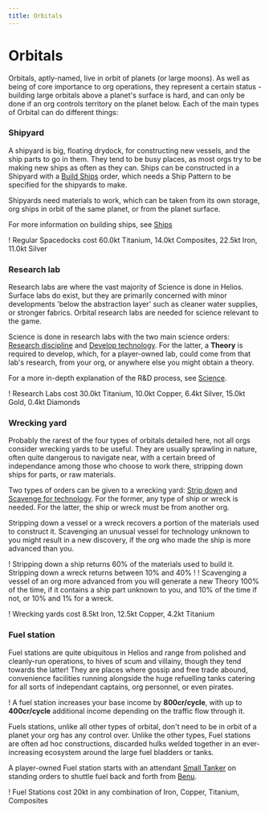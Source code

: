 ```yaml
---
title: Orbitals
---
```


# Orbitals

Orbitals, aptly-named, live in orbit of planets (or large moons). As well as being of core importance to org operations, they represent a certain status - building large orbitals above a planet's surface is hard, and can only be done if an org controls territory on the planet below. Each of the main types of Orbital can do different things:

### Shipyard

A shipyard is big, floating drydock, for constructing new vessels, and the ship parts to go in them. They tend to be busy places, as most orgs try to be making new ships as often as they can. Ships can be constructed in a Shipyard with a [Build Ships](/orders/build-ships) order, which needs a Ship Pattern to be specified for the shipyards to make.

Shipyards need materials to work, which can be taken from its own storage, org ships in orbit of the same planet, or from the planet surface.

For more information on building ships, see [Ships](/ships)

! Regular Spacedocks cost 60.0kt Titanium, 14.0kt Composites, 22.5kt Iron, 11.0kt Silver

### Research lab

Research labs are where the vast majority of Science is done in Helios. Surface labs do exist, but they are primarily concerned with minor developments 'below the abstraction layer' such as cleaner water supplies, or stronger fabrics. Orbital research labs are needed for science relevant to the game.

Science is done in research labs with the two main science orders: [Research discipline](/orders/research-discipline) and [Develop technology](/orders/develop-technology). For the latter, a **Theory** is required to develop, which, for a player-owned lab, could come from that lab's research, from your org, or anywhere else you might obtain a theory.

For a more in-depth explanation of the R&D process, see [Science](/science).

! Research Labs cost 30.0kt Titanium, 10.0kt Copper, 6.4kt Silver, 15.0kt Gold, 0.4kt Diamonds

### Wrecking yard

Probably the rarest of the four types of orbitals detailed here, not all orgs consider wrecking yards to be useful. They are usually sprawling in nature, often quite dangerous to navigate near, with a certain breed of independance among those who choose to work there, stripping down ships for parts, or raw materials.

Two types of orders can be given to a wrecking yard: [Strip down](/orders/strip-down) and [Scavenge for technology](/orders/scavenge-technology). For the former, any type of ship or wreck is needed. For the latter, the ship or wreck must be from another org.

Stripping down a vessel or a wreck recovers a portion of the materials used to construct it. Scavenging an unusual vessel for technology unknown to you might result in a new discovery, if the org who made the ship is more advanced than you.

! Stripping down a ship returns 60% of the materials used to build it. Stripping down a wreck returns between 10% and 40%
!
! Scavenging a vessel of an org more advanced from you will generate a new Theory 100% of the time, if it contains a ship part unknown to you, and 10% of the time if not, or 10% and 1% for a wreck.

! Wrecking yards cost 8.5kt Iron, 12.5kt Copper, 4.2kt Titanium

### Fuel station

Fuel stations are quite ubiquitous in Helios and range from polished and cleanly-run operations, to hives of scum and villainy, though they tend towards the latter! They are places where gossip and free trade abound, convenience facilities running alongside the huge refuelling tanks catering for all sorts of independant captains, org personnel, or even pirates.

! A fuel station increases your base income by **800cr/cycle**, with up to **400cr/cycle** additional income depending on the traffic flow through it.

Fuels stations, unlike all other types of orbital, don't need to be in orbit of a planet your org has any control over. Unlike the other types, Fuel stations are often ad hoc constructions, discarded hulks welded together in an ever-increasing ecosystem around the large fuel bladders or tanks.

A player-owned Fuel station starts with an attendant [Small Tanker](/character-creation/enterprises/fuel-station-tanker) on standing orders to shuttle fuel back and forth from [Benu](/planets/benu).

! Fuel Stations cost 20kt in any combination of Iron, Copper, Titanium, Composites
